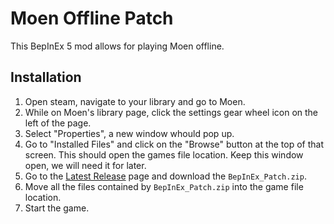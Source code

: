 # Moen Offline Patch

This BepInEx 5 mod allows for playing Moen offline.

## Installation

1. Open steam, navigate to your library and go to Moen.
2. While on Moen's library page, click the settings gear wheel icon on the left of the page.
3. Select "Properties", a new window whould pop up.
4. Go to "Installed Files" and click on the "Browse" button at the top of that screen. This should open the games file location. Keep this window open, we will need it for later.
5. Go to the [Latest Release](https://github.com/Hamunii/MoenOfflinePatch/releases/latest) page and download the `BepInEx_Patch.zip`.
6. Move all the files contained by `BepInEx_Patch.zip` into the game file location.
7. Start the game.

